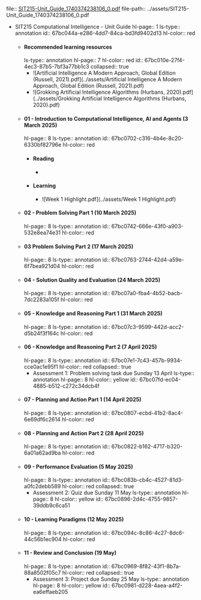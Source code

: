 file:: [SIT215-Unit_Guide_1740374238106_0.pdf](../assets/SIT215-Unit_Guide_1740374238106_0.pdf)
file-path:: ../assets/SIT215-Unit_Guide_1740374238106_0.pdf

- SIT215 Computational Intelligence - Unit Guide
  hl-page:: 1
  ls-type:: annotation
  id:: 67bc044a-e286-4dd7-84ca-bd3fd9402d13
  hl-color:: red
	- #### Recommended learning resources
	  ls-type:: annotation
	  hl-page:: 7
	  hl-color:: red
	  id:: 67bc010e-27f4-4ec3-87b5-7bf3a77bb1c3
	  collapsed:: true
		- ![Artificial Intelligence A Modern Approach, Global Edition (Russell, 2021).pdf](../assets/Artificial Intelligence A Modern Approach, Global Edition (Russell, 2021).pdf)
		- ![Grokking Artificial Intelligence Algorithms (Hurbans, 2020).pdf](../assets/Grokking Artificial Intelligence Algorithms (Hurbans, 2020).pdf)
	- #### 01 - Introduction to Computational Intelligence, AI and Agents (3 March 2025)
	  hl-page:: 8
	  ls-type:: annotation
	  id:: 67bc0702-c316-4b4e-8c20-6330bf82796e
	  hl-color:: red
		- #### Reading
			-
		- #### Learning
			- ![Week 1 Highlight.pdf](../assets/Week 1 Highlight.pdf)
	- #### 02 - Problem Solving Part 1 (10 March 2025)
	  hl-page:: 8
	  ls-type:: annotation
	  id:: 67bc0742-666e-43f0-a903-532e8ea74e31
	  hl-color:: red
	- #### 03 Problem Solving Part 2 (17 March 2025)
	  hl-page:: 8
	  ls-type:: annotation
	  id:: 67bc0763-2744-42d4-a59e-6f7bea921d04
	  hl-color:: red
	- #### 04 - Solution Quality and Evaluation (24 March 2025)
	  hl-page:: 8
	  ls-type:: annotation
	  id:: 67bc07a0-fba4-4b52-bacb-7dc2283a105f
	  hl-color:: red
	- #### 05 - Knowledge and Reasoning Part 1 (31 March 2025)
	  hl-page:: 8
	  ls-type:: annotation
	  id:: 67bc07c3-9599-442d-acc2-d5b24f3f164c
	  hl-color:: red
	- #### 06 - Knowledge and Reasoning Part 2 (7 April 2025)
	  hl-page:: 8
	  ls-type:: annotation
	  id:: 67bc07e1-7c43-457b-9934-cce0ac1e95f1
	  hl-color:: red
	  collapsed:: true
		- Assessment 1: Problem solving task due Sunday 13 April
		  ls-type:: annotation
		  hl-page:: 8
		  hl-color:: yellow
		  id:: 67bc07fd-ec04-4885-b512-c272c34dcb4f
	- #### 07 - Planning and Action Part 1 (14 April 2025)
	  hl-page:: 8
	  ls-type:: annotation
	  id:: 67bc0807-ecbd-41b2-8ac4-6e69df6c2614
	  hl-color:: red
	- #### 08 - Planning and Action Part 2 (28 April 2025)
	  hl-page:: 8
	  ls-type:: annotation
	  id:: 67bc0822-b162-4717-b320-6a01a62ad9ba
	  hl-color:: red
	- #### 09 - Performance Evaluation (5 May 2025)
	  hl-page:: 8
	  ls-type:: annotation
	  id:: 67bc083b-cb4c-4527-81d3-a0fc2debb589
	  hl-color:: red
	  collapsed:: true
		- Assessment 2: Quiz due Sunday 11 May
		  ls-type:: annotation
		  hl-page:: 8
		  hl-color:: yellow
		  id:: 67bc0896-2d4c-4755-9857-39ddb9c6ca51
	- #### 10 - Learning Paradigms (12 May 2025)
	  hl-page:: 8
	  ls-type:: annotation
	  id:: 67bc094c-8c86-4c27-8dc6-44c56b1ec904
	  hl-color:: red
	- #### 11 - Review and Conclusion (19 May)
	  hl-page:: 8
	  ls-type:: annotation
	  id:: 67bc0969-8f82-43f1-8b7a-88a8502f05c7
	  hl-color:: red
	  collapsed:: true
		- Assessment 3: Project due Sunday 25 May
		  ls-type:: annotation
		  hl-page:: 8
		  hl-color:: yellow
		  id:: 67bc0981-d228-4aea-a4f2-ea6effaeb205